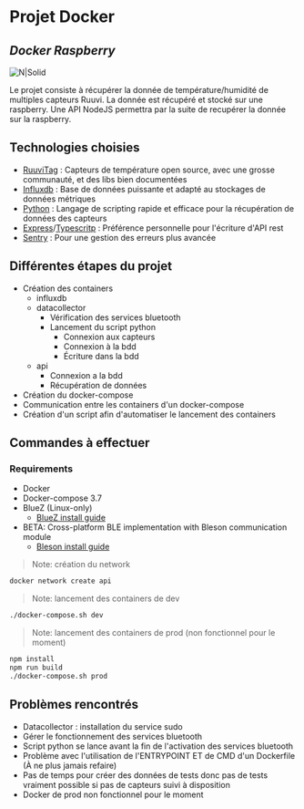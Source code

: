 # Projet Docker

## _Docker Raspberry_

![N|Solid](https://upload.wikimedia.org/wikipedia/commons/thumb/4/4e/Docker_%28container_engine%29_logo.svg/1280px-Docker_%28container_engine%29_logo.svg.png)

Le projet consiste à récupérer la donnée de température/humidité de multiples capteurs Ruuvi.
La donnée est récupéré et stocké sur une raspberry.
Une API NodeJS permettra par la suite de recupérer la donnée sur la raspberry.

## Technologies choisies

- [RuuviTag](https://ruuvi.com/) : Capteurs de température open source, avec une grosse communauté, et des libs bien documentées
- [Influxdb](https://www.influxdata.com/) : Base de données puissante et adapté au stockages de données métriques
- [Python](https://www.python.org/) : Langage de scripting rapide et efficace pour la récupération de données des capteurs
- [Express](https://expressjs.com/)/[Typescritp](https://www.typescriptlang.org/) : Préférence personnelle pour l'écriture d'API rest
- [Sentry](https://sentry.io/welcome/) : Pour une gestion des erreurs plus avancée

## Différentes étapes du projet

- Création des containers
  - influxdb
  - datacollector
    - Vérification des services bluetooth
    - Lancement du script python
      - Connexion aux capteurs
      - Connexion à la bdd
      - Écriture dans la bdd
  - api
    - Connexion a la bdd
    - Récupération de données
- Création du docker-compose
- Communication entre les containers d'un docker-compose
- Création d'un script afin d'automatiser le lancement des containers

## Commandes à effectuer

### Requirements

- Docker
- Docker-compose 3.7
- BlueZ (Linux-only)
  - [BlueZ install guide](http://www.bluez.org/download/)
- BETA: Cross-platform BLE implementation with Bleson communication module
  - [Bleson install guide](https://github.com/TheCellule/python-bleson)

> Note: création du network

```sh
docker network create api
```

> Note: lancement des containers de dev

```sh
./docker-compose.sh dev
```

> Note: lancement des containers de prod (non fonctionnel pour le moment)

```sh
npm install
npm run build
./docker-compose.sh prod
```

## Problèmes rencontrés

- Datacollector : installation du service sudo
- Gérer le fonctionnement des services bluetooth
- Script python se lance avant la fin de l'activation des services bluetooth
- Problème avec l'utilisation de l'ENTRYPOINT ET de CMD d'un Dockerfile (À ne plus jamais refaire)
- Pas de temps pour créer des données de tests donc pas de tests vraiment possible si pas de capteurs suivi à disposition
- Docker de prod non fonctionnel pour le moment
